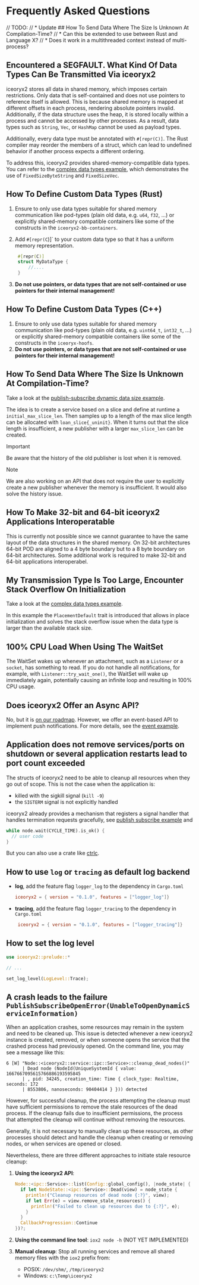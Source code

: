 # Frequently Asked Questions

// TODO:
// * Update ## How To Send Data Where The Size Is Unknown At Compilation-Time?
// * Can this be extended to use between Rust and Language X?
// * Does it work in a multithreaded context instead of multi-process?

## Encountered a SEGFAULT. What Kind Of Data Types Can Be Transmitted Via iceoryx2

iceoryx2 stores all data in shared memory, which imposes certain restrictions.
Only data that is self-contained and does not use pointers to reference itself
is allowed. This is because shared memory is mapped at different offsets in
each process, rendering absolute pointers invalid. Additionally, if the data
structure uses the heap, it is stored locally within a process and cannot be
accessed by other processes. As a result, data types such as `String`, `Vec`,
or `HashMap` cannot be used as payload types.

Additionally, every data type must be annotated with `#[repr(C)]`. The Rust
compiler may reorder the members of a struct, which can lead to undefined
behavior if another process expects a different ordering.

To address this, iceoryx2 provides shared-memory-compatible data types. You
can refer to the [complex data types example](examples/rust/complex_data_types),
which demonstrates the use of `FixedSizeByteString` and `FixedSizeVec`.

## How To Define Custom Data Types (Rust)

1. Ensure to only use data types suitable for shared memory communication like
   pod-types (plain old data, e.g. `u64`, `f32`, ...) or explicitly
   shared-memory compatible containers like some of the constructs in the
   `iceoryx2-bb-containers`.
2. Add `#[repr(C`)]` to your custom data type so that it has a uniform memory
   representation.

   ```rust
    #[repr(C)]
    struct MyDataType {
        //....
    }
   ```

3. **Do not use pointers, or data types that are not self-contained or use
   pointers for their internal management!**

## How To Define Custom Data Types (C++)

1. Ensure to only use data types suitable for shared memory communication like
   pod-types (plain old data, e.g. `uint64_t`, `int32_t`, ...) or explicitly
   shared-memory compatible containers like some of the constructs in the
   `iceoryx-hoofs`.
2. **Do not use pointers, or data types that are not self-contained or use
   pointers for their internal management!**

## How To Send Data Where The Size Is Unknown At Compilation-Time?

Take a look at the
[publish-subscribe dynamic data size example](examples/rust/publish_subscribe_dynamic_data_size).

The idea is to create a service based on a slice and define at runtime a
`initial_max_slice_len`. Then samples up to a length of the max slice length can be
allocated with `loan_slice{_uninit}`. When it turns out that the slice length is
insufficient, a new publisher with a larger `max_slice_len` can be created.

<!-- markdownlint-disable -->

> [!IMPORTANT]
> Be aware that the history of the old publisher is lost when it is
> removed.

> [!NOTE]
> We are also working on an API that does not require the user to
> explicitly create a new publisher whenever the memory is insufficient. It
> would also solve the history issue.

<!-- markdownlint-enable -->

## How To Make 32-bit and 64-bit iceoryx2 Applications Interoperatable

This is currently not possible since we cannot guarantee to have the same
layout of the data structures in the shared memory. On 32-bit architectures
64-bit POD are aligned to a 4 byte boundary but to a 8 byte boundary on
64-bit architectures. Some additional work is required to make 32-bit and
64-bit applications interoperabel.

## My Transmission Type Is Too Large, Encounter Stack Overflow On Initialization

Take a look at the
[complex data types example](examples/rust/complex_data_types).

In this example the `PlacementDefault` trait is introduced that allows in place
initialization and solves the stack overflow issue when the data type is larger
than the available stack size.

## 100% CPU Load When Using The WaitSet

The WaitSet wakes up whenever an attachment, such as a `Listener` or a `socket`,
has something to read. If you do not handle all notifications, for example,
with `Listener::try_wait_one()`, the WaitSet will wake up immediately again,
potentially causing an infinite loop and resulting in 100% CPU usage.

## Does iceoryx2 Offer an Async API?

No, but it is
[on our roadmap](https://github.com/eclipse-iceoryx/iceoryx2/issues/47).
However, we offer an event-based API to implement push notifications. For more
details, see the [event example](examples/rust/event).

## Application does not remove services/ports on shutdown or several application restarts lead to port count exceeded

The structs of iceoryx2 need to be able to cleanup all resources when they go
out of scope. This is not the case when the application is:

* killed with the sigkill signal (`kill -9`)
* the `SIGTERM` signal is not explicitly handled

iceoryx2 already provides a mechanism that registers a signal handler that
handles termination requests gracefully, see
[publish subscribe example](examples/rust/publish_subscribe) and

```rust
while node.wait(CYCLE_TIME).is_ok() {
  // user code
}
```

But you can also use a crate like [ctrlc](https://docs.rs/ctrlc/latest/ctrlc/).

## How to use `log` or `tracing` as default log backend

* **log**, add the feature flag `logger_log` to the dependency in `Cargo.toml`
    ```toml
    iceoryx2 = { version = "0.1.0", features = ["logger_log"]}
    ```
* **tracing**, add the feature flag `logger_tracing` to the dependency in
  `Cargo.toml`
    ```toml
     iceoryx2 = { version = "0.1.0", features = ["logger_tracing"]}
    ```

## How to set the log level

```rust
use iceoryx2::prelude::*

// ...

set_log_level(LogLevel::Trace);
```

## A crash leads to the failure `PublishSubscribeOpenError(UnableToOpenDynamicServiceInformation)`

When an application crashes, some resources may remain in the system and need
to be cleaned up. This issue is detected whenever a new iceoryx2 instance is
created, removed, or when someone opens the service that the crashed process
had previously opened. On the command line, you may see a message like this:

```ascii
6 [W] "Node::<iceoryx2::service::ipc::Service>::cleanup_dead_nodes()"
      | Dead node (NodeId(UniqueSystemId { value: 1667667095615766886193595845
      | , pid: 34245, creation_time: Time { clock_type: Realtime, seconds: 172
      | 8553806, nanoseconds: 90404414 } })) detected
```

However, for successful cleanup, the process attempting the cleanup must have
sufficient permissions to remove the stale resources of the dead process. If
the cleanup fails due to insufficient permissions, the process that attempted
the cleanup will continue without removing the resources.

Generally, it is not necessary to manually clean up these resources, as other
processes should detect and handle the cleanup when creating or removing nodes,
or when services are opened or closed.

Nevertheless, there are three different approaches to initiate stale resource
cleanup:

1. **Using the iceoryx2 API**:
   ```rust
   Node::<ipc::Service>::list(Config::global_config(), |node_state| {
     if let NodeState::<ipc::Service>::Dead(view) = node_state {
       println!("Cleanup resources of dead node {:?}", view);
       if let Err(e) = view.remove_stale_resources() {
         println!("Failed to clean up resources due to {:?}", e);
       }
     }
     CallbackProgression::Continue
   })?;
   ```

2. **Using the command line tool**: `iox2 node -h` (NOT YET IMPLEMENTED)

3. **Manual cleanup**: Stop all running services and remove all shared memory
    files with the `iox2` prefix from:
   * POSIX: `/dev/shm/`, `/tmp/iceoryx2`
   * Windows: `c:\Temp\iceoryx2`
